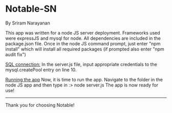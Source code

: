 # Notable-SN

By Sriram Narayanan

This app was written for a node JS server deployment. Frameworks used were expressJS and mysql for node. All dependencies are included in the package.json file. Once in the node JS command prompt, just enter "npm install" which will install all required packages (if prompted also enter "npm audit fix")

<u>SQL connection:</u>
In the server.js file, input appropriate credentials to the mysql.createPool entry on line 10.

<u>Running the app</u>
Now, it is time to run the app. Navigate to the folder in the node JS app and then type in
 :> node server.js
The app is now ready for use!

---------------------------------------------------------------------------
Thank you for choosing Notable!
